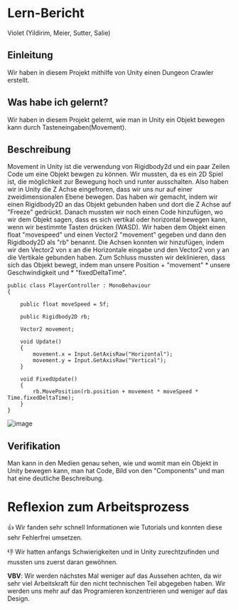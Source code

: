 # Lern-Bericht
Violet (Yildirim, Meier, Sutter, Salie)

## Einleitung

Wir haben in diesem Projekt mithilfe von Unity einen Dungeon Crawler erstellt.
## Was habe ich gelernt?

Wir haben in diesem Projekt gelernt, wie man in Unity ein Objekt bewegen kann durch Tasteneingaben(Movement).
## Beschreibung

Movement in Unity ist die verwendung von Rigidbody2d und ein paar Zeilen Code um eine Objekt bewgen zu können.
Wir mussten, da es ein 2D Spiel ist, die möglichkeit zur Bewegung hoch und runter ausschalten. Also haben wir in Unity die Z Achse eingefroren, dass wir uns nur auf einer zweidimensionalen Ebene bewegen.
Das haben wir gemacht, indem wir einen Rigidbody2D an das Objekt gebunden haben und dort die Z Achse auf "Freeze" gedrückt.
Danach mussten wir  noch einen Code hinzufügen, wo wir dem Objekt sagen, dass es sich vertikal oder horizontal bewegen kann, wenn wir bestimmte Tasten drücken (WASD).
Wir haben dem Objekt einen float "movespeed" und einen Vector2 "movement" gegeben und dann den Rigidbody2D als "rb" benannt.
Die Achsen konnten wir hinzufügen, indem wir den Vector2 von x an die Horizontale eingabe und den Vector2 von y an die Vertikale gebunden haben.
Zum Schluss mussten wir deklinieren, dass sich das Objekt bewegt, indem man unsere Position + "movement" * unsere Geschwindigkeit und * "fixedDeltaTime".
       
```
public class PlayerController : MonoBehaviour
{

    public float moveSpeed = 5f;

    public Rigidbody2D rb;

    Vector2 movement;

    void Update()
    {
        movement.x = Input.GetAxisRaw("Horizontal");
        movement.y = Input.GetAxisRaw("Vertical");
    }

    void FixedUpdate()
    {
        rb.MovePosition(rb.position + movement * moveSpeed * Time.fixedDeltaTime);
    }
}
```
 
![image](https://user-images.githubusercontent.com/89085881/230308059-0e5a4a52-0d42-4d1b-a5b4-1ee9e4cd250a.png)

## Verifikation

Man kann in den Medien genau sehen, wie und womit man ein Objekt in Unity bewegen kann, man hat Code, Bild von den "Components" und man hat eine deutliche Beschreibung.
# Reflexion zum Arbeitsprozess

👍 Wir fanden sehr schnell Informationen wie Tutorials und konnten diese sehr Fehlerfrei umsetzen.

👎 Wir hatten anfangs Schwierigkeiten und in Unity zurechtzufinden und mussten uns zuerst daran gewöhnen.

**VBV**: Wir werden nächstes Mal weniger auf das Aussehen achten, da wir sehr viel Arbeitskraft für den nicht technischen Teil abgegeben haben.
         Wir werden uns mehr auf das Programieren konzentrieren und weniger auf das Design.
